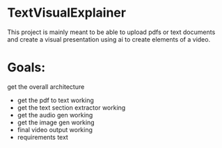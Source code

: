 # TextVisualExplainer
This project is mainly meant to be able to upload pdfs or text documents and create a visual presentation using ai to create elements of a video.

# Goals:
get the overall architecture
- get the pdf to text working
- get the text section extractor working
- get the audio gen working
- get the image gen working
- final video output working
- requirements text
